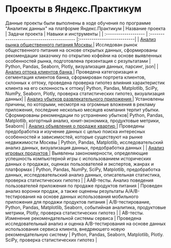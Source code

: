 # Проекты в Яндекс.Практикум
Данные проекты были выполнены в ходе обучения по программе "Аналитик данных" на платформе Яндекс.Практикум
| Название проекта | Задачи проекта  |  Навыки и инструменты |
| :------------------- | :----------------------------------------- |:---------------------------|
| <a href='https://github.com/waittromso/yandex_data_analytics/blob/main/01%20%D0%90%D0%BD%D0%B0%D0%BB%D0%B8%D0%B7%20%D1%80%D1%8B%D0%BD%D0%BA%D0%B0%20%D0%BE%D0%B1%D1%89%D0%B5%D1%81%D1%82%D0%B2%D0%B5%D0%BD%D0%BD%D0%BE%D0%B3%D0%BE%20%D0%BF%D0%B8%D1%82%D0%B0%D0%BD%D0%B8%D1%8F%20%D0%9C%D0%BE%D1%81%D0%BA%D0%B2%D1%8B.ipynb'>Анализ рынка общественного питания Москвы </a> | Исследован рынок общественного питания на основе открытых данных, сформированы рекомендации заказчику по открытию кофейни на основе выявленных особенностей рынка, подготовлена презентация с результатами | Python, Pandas, Seaborn, Plotly, визуализация данных, парсинг, json|
| <a href='https://github.com/waittromso/yandex_data_analytics/blob/main/02%20%D0%90%D0%BD%D0%B0%D0%BB%D0%B8%D0%B7%20%D0%BE%D1%82%D1%82%D0%BE%D0%BA%D0%B0%20%D0%BA%D0%BB%D0%B8%D0%B5%D0%BD%D1%82%D0%BE%D0%B2%20%D0%B1%D0%B0%D0%BD%D0%BA%D0%B0.ipynb'> Анализ оттока клиентов банка </a> | Проведена категоризация и сегментация клиентов банка, сформирован портрета клиентов, склонных к оттоку, проведена проверка гипотез влияния характеристик клиента на его склонность к оттоку| Python, Pandas, Matplotlib, SciPy, NumPy, Seaborn, Plotly, проверка статистических гипотез, визуализация данных|
| <a href='https://github.com/waittromso/yandex_data_analytics/blob/main/03%20%D0%90%D0%BD%D0%B0%D0%BB%D0%B8%D0%B7%20%D1%83%D0%B1%D1%8B%D1%82%D0%BA%D0%BE%D0%B2%20%D1%80%D0%B0%D0%B7%D0%B2%D0%BB%D0%B5%D0%BA%D0%B0%D1%82%D0%B5%D0%BB%D1%8C%D0%BD%D0%BE%D0%B3%D0%BE%20%D0%BF%D1%80%D0%B8%D0%BB%D0%BE%D0%B6%D0%B5%D0%BD%D0%B8%D1%8F.ipynb'> Анализ убытков развлекательного приложения </a> | Установлены причины, по которыми, несмотря на огромные вложения в рекламу приложения, последние несколько месяцев компания терпит убытки. Сформированы рекомендации по устранению убытков| Python, Pandas, Matplotlib, когортный анализ, юнит-экономика, продуктовые метрики, Seaborn|
| <a href='https://github.com/waittromso/yandex_data_analytics/blob/main/04%20%D0%90%D0%BD%D0%B0%D0%BB%D0%B8%D0%B7%20%D0%BE%D0%B1%D1%8A%D1%8F%D0%B2%D0%BB%D0%B5%D0%BD%D0%B8%D0%B9%20%D0%BE%20%D0%BF%D1%80%D0%BE%D0%B4%D0%B0%D0%B6%D0%B5%20%D0%BA%D0%B2%D0%B0%D1%80%D1%82%D0%B8%D1%80.ipynb'> Анализ объявления о продаже квартир </a> | Проведены предобработка и изучение данных с целью поиска интересных особенностей и зависимостей, которые существуют на рынке недвижимости Москвы | Python, Pandas, Matplotlib, исследовательский анализ данных, визуализация данных, предобработка данных |
| <a href='https://github.com/waittromso/yandex_data_analytics/blob/main/05%20%D0%90%D0%BD%D0%B0%D0%BB%D0%B8%D0%B7%20%D0%B8%D0%B3%D1%80%D0%BE%D0%B2%D1%8B%D1%85%20%D0%BF%D1%80%D0%BE%D0%B4%D1%83%D0%BA%D1%82%D0%BE%D0%B2.ipynb'> Анализ игровых продуктов </a> | Выявлены закономерности, определяющие успешность компьютерной игры с использованием исторических данных о продажах, оценках пользователей и экспертов, жанрах и платформах | Python, Pandas, NumPy, SciPy, Matplotlib, предобработка данных, исследовательский анализ данных, описательная статистика, проверка статистических гипотез |
| AAB-тесты. Анализ поведения пользователей приложения по продаже продуктов питания | Проведен анализ воронки продаж, а также оценены результаты A/A/B-тестирования на основе данных использования мобильного приложения для продажи продуктов питания | A/B-тестирование, Python, Pandas, Matplotlib, Seaborn, событийная аналитика, продуктовые метрики, Plotly, проверка статистических гипотез |
| AB-тесты. Изменение рекомендательной системы сервиса | Проведена исследовательный анализ и оценка A/B-тестирования на основе данных использования сервиса клиента, внедряюшего новую рекомендательную систему | Python, Pandas, Seaborn, Matplotlib, Plotly. SciPy, проверка статистических гипотез |
